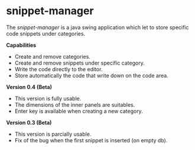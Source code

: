 # snippet-manager

The *snippet-manager* is a java swing application which let to store specific code snippets under categories.

**Capabilities**

* Create and remove categories.
* Create and remove snippets under specific category.
* Write the code directly to the editor.
* Store automatically the code that write down on the code area.

**Version 0.4 (Beta)**
* This version is fully usable.
* The dimensions of the inner panels are suitables.
* Enter key is available when creating a new category.

**Version 0.3 (Beta)**
* This version is parcially usable.
* Fix of the bug when the first snippet is inserted (on empty db).
